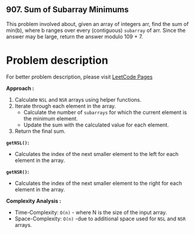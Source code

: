 ## 907. Sum of Subarray Minimums

This problem involved about, given an array of integers arr, find the sum of min(b), where b ranges over every (contiguous) `subarray` of arr. Since the answer may be large, return the answer modulo 109 + 7.

# Problem description

For better problem description, please visit [LeetCode Pages](https://leetcode.com/problems/sum-of-subarray-minimums/description/)

**Approach :**<br/>

1. Calculate `NSL` and `NSR` arrays using helper functions.
2. Iterate through each element in the array.
    - Calculate the number of `subarrays` for which the current element is the minimum element.
    - Update the sum with the calculated value for each element.
3. Return the final sum.

**`getNSL()`:**<br/>

-   Calculates the index of the next smaller element to the left for each element in the array.

**`getNSR()`:**<br/>

-   Calculates the index of the next smaller element to the right for each element in the array.

**Complexity Analysis :**<br/>

-   Time-Complexity: `O(n)` - where N is the size of the input array.
-   Space-Complexity: `O(n)` -due to additional space used for `NSL` and `NSR` arrays.
